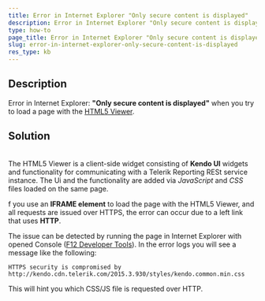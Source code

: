 ```yaml
---
title: Error in Internet Explorer "Only secure content is displayed"
description: Error in Internet Explorer "Only secure content is displayed".
type: how-to
page_title: Error in Internet Explorer "Only secure content is displayed"
slug: error-in-internet-explorer-only-secure-content-is-displayed
res_type: kb
---
```


## Description

Error in Internet Explorer: **"Only secure content is displayed"** when you try to load a page with the [HTML5 Viewer](../html5-report-viewer).  
  
## Solution  
   
The HTML5 Viewer is a client-side widget consisting of **Kendo UI** widgets and functionality for communicating with a Telerik Reporting RESt service instance. The Ui and the functionality are added via *JavaScript* and *CSS* files loaded on the same page.  
  
 f you use an **IFRAME element** to load the page with the HTML5 Viewer, and all requests are issued over HTTPS, the error can occur due to a left link that uses **HTTP**.  
  
 The issue can be detected by running the page in Internet Explorer with opened Console ([F12 Developer Tools](https://docs.microsoft.com/en-us/previous-versions/windows/internet-explorer/ie-developer/samples/gg589507(v=vs.85)?redirectedfrom=MSDN)). In the error logs you will see a message like the following:  

```
HTTPS security is compromised by http://kendo.cdn.telerik.com/2015.3.930/styles/kendo.common.min.css
```

This will hint you which CSS/JS file is requested over HTTP.  
